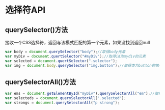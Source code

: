 # 选择符API



## querySelector()方法

接收一个CSS选择符，返回与该模式匹配的第一个元素，如果没找到返回null

```javascript
var body = document.querySelector("body");//取得body元素
var myDiv = document.quertSelector("#myDiv");//取得id为mydiv的元素
var selected = document.quertSelector(".selector");
var img = document.body.querySelector("img.button");//取得类为button的第一个图像元素
```



## querySelectorAll()方法

```javascript
var ems = document.getElementById("myDiv").querySelectorAll("em");//取得div中所有<em>元素
var selecteds = document.querySelectorAll(".selected");
var strongs = document.querySelectorAll("p strong");
```

